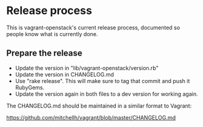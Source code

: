 # Release process

This is vagrant-openstack's current release process, documented so people know what is
currently done.

## Prepare the release

* Update the version in "lib/vagrant-openstack/version.rb"
* Update the version in CHANGELOG.md
* Use "rake release". This will make sure to tag that commit and push it RubyGems.
* Update the version again in both files to a dev version for working again.

The CHANGELOG.md should be maintained in a similar format to Vagrant:

https://github.com/mitchellh/vagrant/blob/master/CHANGELOG.md


